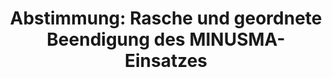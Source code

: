 ---
abstimmung:
  abstimmung: 4
  bundestagssitzung: 115
  datum: 6. Juli 2023
  legislaturperiode: 20
categories:
- Todo
data:
- title: Abstimmungsergebnis 20230706_4.pdf
  url: /res/2025-btw/abstimmungsergebnisse/20230706_4.pdf
- title: Abstimmungsergebnis 20230706_4_xls.xlsx
  url: /res/2025-btw/abstimmungsergebnisse/20230706_4_xls.xlsx
- title: Abstimmungsergebnis 20230706_4_xls.csv
  url: /res/2025-btw/abstimmungsergebnisse_csv/20230706_4_xls.csv
documents:
- local: /res/2025-btw/drucksachen/2007581.pdf
  summary: '### Antrag der CDU/CSU-Fraktion: Raschen und geordneten Abzug der Bundeswehr
    aus dem MINUSMA-Einsatz


    Die CDU/CSU fordert einen schnellen und geordneten Abzug der Bundeswehr aus dem
    MINUSMA-Einsatz in Mali bis spätestens Ende 2023.  Der Antrag begründet dies mit
    der UN-Sicherheitsratsentscheidung zur Beendigung der Mission und der Aufforderung
    Malis zum Abzug.  Die Fraktion kritisiert die Bundesregierung für versäumte rechtzeitige
    Maßnahmen.


    **Kernpunkte und Ziele:**


    * Schneller Abzug der Bundeswehr aus MINUSMA bis Ende 2023

    * Gewährleistung des Schutzes der deutschen Soldaten

    * Ausbau des diplomatischen und entwicklungspolitischen Engagements in der Sahelzone

    * Überprüfung des Mandats EUMPM Niger

    * Entwicklung einer umfassenden Sahel-Strategie

    * Unterstützung verlässlicher Partner in der Region

    * Zusammenarbeit mit malischer Regierung zur Absicherung des Abzugs'
  title: Drucksache 20/7581
  url: https://dserver.bundestag.de/btd/20/075/2007581.pdf
ergebnis:
  AfD:
    enthaltung: 3
    gesamt: 78
    ja: 0
    nein: 66
    nichtabgegeben: 9
    ungueltig: 0
  Bündnis 90/Die Grünen:
    enthaltung: 0
    gesamt: 118
    ja: 0
    nein: 109
    nichtabgegeben: 9
    ungueltig: 0
  CDU/CSU:
    enthaltung: 0
    gesamt: 197
    ja: 182
    nein: 0
    nichtabgegeben: 15
    ungueltig: 0
  Die Linke:
    enthaltung: 0
    gesamt: 39
    ja: 0
    nein: 27
    nichtabgegeben: 12
    ungueltig: 0
  FDP:
    enthaltung: 0
    gesamt: 92
    ja: 0
    nein: 79
    nichtabgegeben: 13
    ungueltig: 0
  Fraktionslos:
    enthaltung: 1
    gesamt: 6
    ja: 1
    nein: 3
    nichtabgegeben: 1
    ungueltig: 0
  SPD:
    enthaltung: 0
    gesamt: 206
    ja: 0
    nein: 187
    nichtabgegeben: 19
    ungueltig: 0
layout: abstimmung
links:
- title: Link zu bundestag.de
  url: https://www.bundestag.de/parlament/plenum/abstimmung/abstimmung?id=865
preview: 'Deutscher Bundestag


  115. Sitzung des Deutschen Bundestages

  am Donnerstag, 6. Juli 2023


  Endgültiges Ergebnis der Namentlichen Abstimmung Nr. 4


  Antrag der Fraktion der CDU/CSU


  Den MINUSMA-Einsatz der Bundeswehr rasch und geordnet beenden

  Drs. 20/7581'
tags:
- Todo
title: 'Abstimmung: Rasche und geordnete Beendigung des MINUSMA-Einsatzes'
---